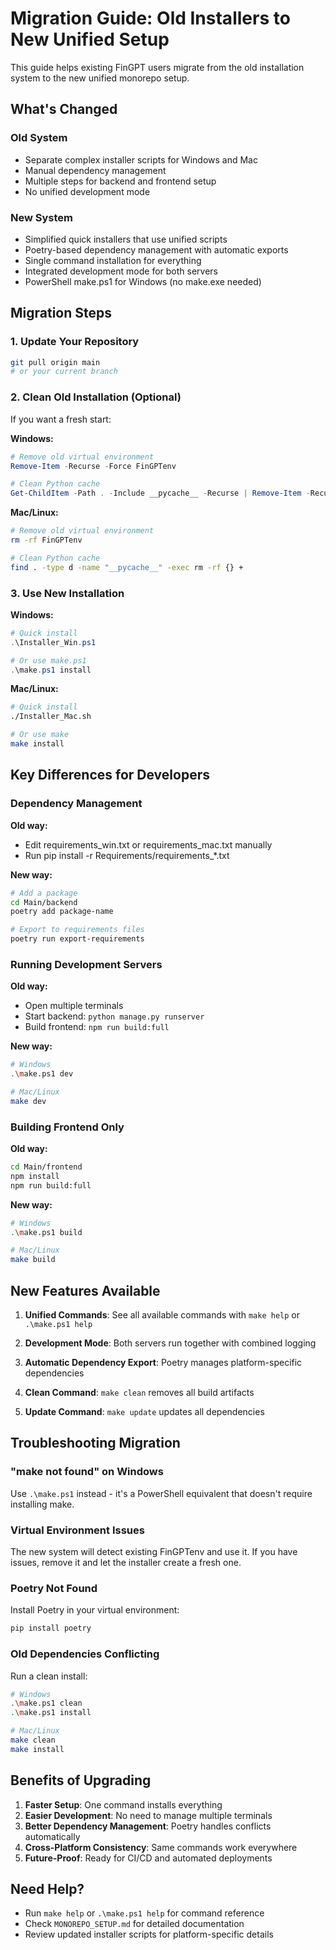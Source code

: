 # Migration Guide: Old Installers to New Unified Setup

This guide helps existing FinGPT users migrate from the old installation system to the new unified monorepo setup.

## What's Changed

### Old System
- Separate complex installer scripts for Windows and Mac
- Manual dependency management
- Multiple steps for backend and frontend setup
- No unified development mode

### New System
- Simplified quick installers that use unified scripts
- Poetry-based dependency management with automatic exports
- Single command installation for everything
- Integrated development mode for both servers
- PowerShell make.ps1 for Windows (no make.exe needed)

## Migration Steps

### 1. Update Your Repository

```bash
git pull origin main
# or your current branch
```

### 2. Clean Old Installation (Optional)

If you want a fresh start:

**Windows:**
```powershell
# Remove old virtual environment
Remove-Item -Recurse -Force FinGPTenv

# Clean Python cache
Get-ChildItem -Path . -Include __pycache__ -Recurse | Remove-Item -Recurse -Force
```

**Mac/Linux:**
```bash
# Remove old virtual environment
rm -rf FinGPTenv

# Clean Python cache
find . -type d -name "__pycache__" -exec rm -rf {} +
```

### 3. Use New Installation

**Windows:**
```powershell
# Quick install
.\Installer_Win.ps1

# Or use make.ps1
.\make.ps1 install
```

**Mac/Linux:**
```bash
# Quick install
./Installer_Mac.sh

# Or use make
make install
```

## Key Differences for Developers

### Dependency Management

**Old way:**
- Edit requirements_win.txt or requirements_mac.txt manually
- Run pip install -r Requirements/requirements_*.txt

**New way:**
```bash
# Add a package
cd Main/backend
poetry add package-name

# Export to requirements files
poetry run export-requirements
```

### Running Development Servers

**Old way:**
- Open multiple terminals
- Start backend: `python manage.py runserver`
- Build frontend: `npm run build:full`

**New way:**
```bash
# Windows
.\make.ps1 dev

# Mac/Linux
make dev
```

### Building Frontend Only

**Old way:**
```bash
cd Main/frontend
npm install
npm run build:full
```

**New way:**
```bash
# Windows
.\make.ps1 build

# Mac/Linux
make build
```

## New Features Available

1. **Unified Commands**: See all available commands with `make help` or `.\make.ps1 help`

2. **Development Mode**: Both servers run together with combined logging

3. **Automatic Dependency Export**: Poetry manages platform-specific dependencies

4. **Clean Command**: `make clean` removes all build artifacts

5. **Update Command**: `make update` updates all dependencies

## Troubleshooting Migration

### "make not found" on Windows
Use `.\make.ps1` instead - it's a PowerShell equivalent that doesn't require installing make.

### Virtual Environment Issues
The new system will detect existing FinGPTenv and use it. If you have issues, remove it and let the installer create a fresh one.

### Poetry Not Found
Install Poetry in your virtual environment:
```bash
pip install poetry
```

### Old Dependencies Conflicting
Run a clean install:
```bash
# Windows
.\make.ps1 clean
.\make.ps1 install

# Mac/Linux
make clean
make install
```

## Benefits of Upgrading

1. **Faster Setup**: One command installs everything
2. **Easier Development**: No need to manage multiple terminals
3. **Better Dependency Management**: Poetry handles conflicts automatically
4. **Cross-Platform Consistency**: Same commands work everywhere
5. **Future-Proof**: Ready for CI/CD and automated deployments

## Need Help?

- Run `make help` or `.\make.ps1 help` for command reference
- Check `MONOREPO_SETUP.md` for detailed documentation
- Review updated installer scripts for platform-specific details